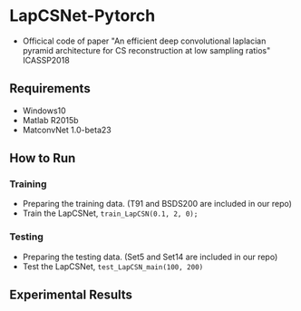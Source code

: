 # LapCSNet-Pytorch

* Officical code of paper "An efficient deep convolutional laplacian pyramid architecture for CS reconstruction at low sampling ratios" ICASSP2018

## Requirements

* Windows10
* Matlab R2015b
* MatconvNet 1.0-beta23

## How to Run

### Training

* Preparing the training data. (T91 and BSDS200 are included in our repo)
* Train the LapCSNet, `train_LapCSN(0.1, 2, 0);`

### Testing

* Preparing the testing data. (Set5 and Set14 are included in our repo)
* Test the LapCSNet, `test_LapCSN_main(100, 200)`

## Experimental Results
